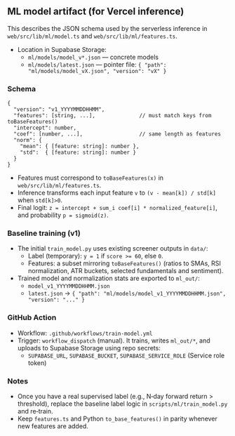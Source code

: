 ## ML model artifact (for Vercel inference)

This describes the JSON schema used by the serverless inference in `web/src/lib/ml/model.ts` and `web/src/lib/ml/features.ts`.

- Location in Supabase Storage:
  - `ml/models/model_v*.json` — concrete models
  - `ml/models/latest.json` — pointer file: `{ "path": "ml/models/model_vX.json", "version": "vX" }`

### Schema
```
{
  "version": "v1_YYYYMMDDHHMM",
  "features": [string, ...],              // must match keys from toBaseFeatures()
  "intercept": number,
  "coef": [number, ...],                  // same length as features
  "norm": {
    "mean": { [feature: string]: number },
    "std":  { [feature: string]: number }
  }
}
```

- Features must correspond to `toBaseFeatures(x)` in `web/src/lib/ml/features.ts`.
- Inference transforms each input feature `v` to `(v - mean[k]) / std[k]` when `std[k]>0`.
- Final logit: `z = intercept + sum_i coef[i] * normalized_feature[i]`, and probability `p = sigmoid(z)`.

### Baseline training (v1)
- The initial `train_model.py` uses existing screener outputs in `data/`:
  - Label (temporary): `y = 1` if `score >= 60`, else `0`.
  - Features: a subset mirroring `toBaseFeatures()` (ratios to SMAs, RSI normalization, ATR buckets, selected fundamentals and sentiment).
- Trained model and normalization stats are exported to `ml_out/`:
  - `model_v1_YYYYMMDDHHMM.json`
  - `latest.json` → `{ "path": "ml/models/model_v1_YYYYMMDDHHMM.json", "version": "..." }`

### GitHub Action
- Workflow: `.github/workflows/train-model.yml`
- Trigger: `workflow_dispatch` (manual). It trains, writes `ml_out/*`, and uploads to Supabase Storage using repo secrets:
  - `SUPABASE_URL`, `SUPABASE_BUCKET`, `SUPABASE_SERVICE_ROLE` (Service role token)

### Notes
- Once you have a real supervised label (e.g., N‑day forward return > threshold), replace the baseline label logic in `scripts/ml/train_model.py` and re‑train.
- Keep `features.ts` and Python `to_base_features()` in parity whenever new features are added.

